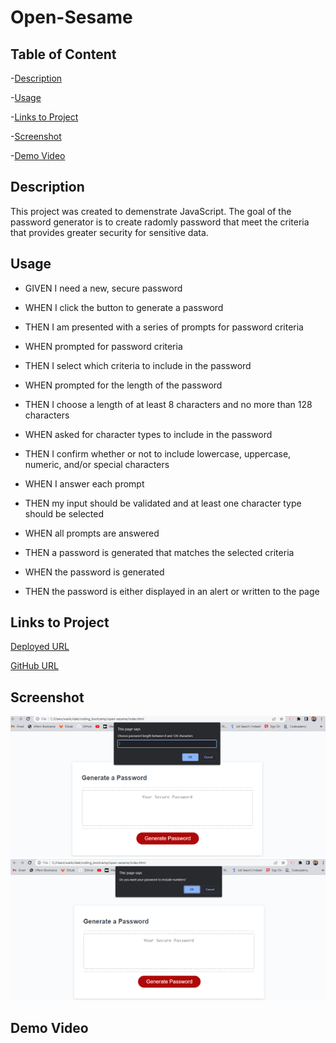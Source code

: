 # Open-Sesame

## Table of Content

-[Description](#description)

-[Usage](#usage)

-[Links to Project](#links-to-project)

-[Screenshot](#screenshot)

-[Demo Video](#demo-video)

## Description

This project was created to demenstrate JavaScript. The goal of the password generator is to create radomly password that meet the criteria that provides greater security for sensitive data.

## Usage

* GIVEN I need a new, secure password

* WHEN I click the button to generate a password

* THEN I am presented with a series of prompts for password criteria

* WHEN prompted for password criteria

* THEN I select which criteria to include in the password

* WHEN prompted for the length of the password

* THEN I choose a length of at least 8 characters and no more than 128 characters

* WHEN asked for character types to include in the password

* THEN I confirm whether or not to include lowercase, uppercase, numeric, and/or special characters

* WHEN I answer each prompt

* THEN my input should be validated and at least one character type should be selected

* WHEN all prompts are answered

* THEN a password is generated that matches the selected criteria

* WHEN the password is generated

* THEN the password is either displayed in an alert or written to the page

## Links to Project

[Deployed URL]("https://idakukimiya.github.io/open-sesame/")

[GitHub URL]("https://github.com/idakukimiya/open-sesame")

## Screenshot

![alt text](assets/image/screenshotOS.cbc1.png)
![alt text](assets/image/screenshotOS.cbc2.png)

## Demo Video
